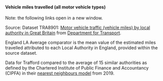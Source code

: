 #### Vehicle miles travelled (all motor vehicle types)

Note: the following links open in a new window.

Source: Dataset TRA8901: <a href="https://assets.publishing.service.gov.uk/government/uploads/system/uploads/attachment_data/file/982024/tra8901.ods" target="_blank">Motor vehicle traffic (vehicle miles) by local authority in Great Britain</a> from <a href="https://www.gov.uk/government/statistical-data-sets/road-traffic-statistics-tra#traffic-by-local-authority-tra89" target="_blank">Department for Transport</a>.

England LA Average comparator is the mean value of the estimated miles travelled attributed to each Local Authority in England, provided within the source dataset.

Data for Trafford compared to the average of 15 similar authorities as defined by the Chartered Institute of Public Finance and Accountancy (CIPFA) in their <a href='https://www.cipfa.org/services/cipfastats/nearest-neighbour-model' target='_blank'>nearest neighbours model</a> from 2019.

